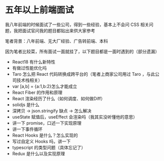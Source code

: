 # 五年以上前端面试



我八年前端的时候面试了一些公司，得到一些经验，基本上不会问 CSS 相关问题，我把面试官问我的题目都贴出来供大家参考

笔者背景：八年前端、无大厂经验、广告转前端、本科

因为笔者比较菜，所有面试一面就挂了，以下题目都是一面时遇到的（部分遗漏）

- React18 有什么新特性
- 有做过性能优化吗
- Taro 怎么把 React 代码转换成跨平台的（笔者上商家公司用过 Taro ，与此公司技术栈相关）
- var [a,b] = {a:1,b:2}怎么才能成立
- React Fiber 的作用和原理
- React 渲染经历了什么（如何调度、如何做Diff）
- solidjs 是什么
- 深拷贝 -> json.stringify 缺点 -> 怎么解决
- useState 赋值后，useEffect 会渲染吗（我其实没听懂他的意思）
- 讲一下 promise，口述一下实现原理
- 讲一下事件循环
- React Hooks 是什么？怎么实现的
- 写过自定义 Hooks 吗，讲一下
- typescript 的类型问题（具体忘记了） 
- Redux 是什么以及实现原理



